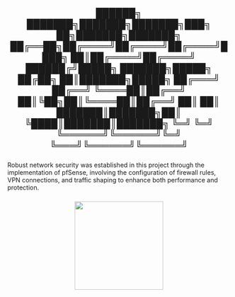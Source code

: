 <h2 align="center" font-family="'Edu SA Beginner', cursive">██████╗ ███████╗███████╗███████╗███╗   ██╗███████╗███████╗
██╔══██╗██╔════╝██╔════╝██╔════╝████╗  ██║██╔════╝██╔════╝
██████╔╝█████╗  ███████╗█████╗  ██╔██╗ ██║███████╗█████╗  
██╔═══╝ ██╔══╝  ╚════██║██╔══╝  ██║╚██╗██║╚════██║██╔══╝  
██║     ██║     ███████║███████╗██║ ╚████║███████║███████╗
╚═╝     ╚═╝     ╚══════╝╚══════╝╚═╝  ╚═══╝╚══════╝╚══════╝
                                                          </h2>

###

<p align="left">Robust network security was established in this project through the implementation of pfSense, involving the configuration of firewall rules, VPN connections, and traffic shaping to enhance both performance and protection.</p>

###

<div align="center">
  <img height="200" src="https://user.oc-static.com/upload/2018/07/08/15310395409983_GNS3%20firewall.PNG"/>
</div>

###
